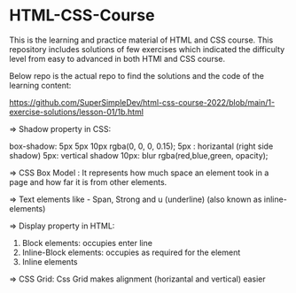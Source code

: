 ﻿# HTML-CSS-Course

 This is the learning and practice material of HTML and CSS course. This repository includes solutions of few exercises which indicated the difficulty level from easy to advanced in both HTMl and CSS course.

 Below repo is the actual repo to find the solutions and the code of the learning content:

 https://github.com/SuperSimpleDev/html-css-course-2022/blob/main/1-exercise-solutions/lesson-01/1b.html

 => Shadow property in CSS:
 
 box-shadow: 5px 5px 10px rgba(0, 0, 0, 0.15);
5px : horizantal (right side shadow)
5px: vertical shadow
10px: blur
rgba(red,blue,green, opacity);

=> CSS Box Model : It represents how much space an element took in a page and how far it is from other elements.

=> Text elements like - Span, Strong and u (underline) (also known as inline-elements)

=> Display property in HTML:
1) Block elements: occupies enter line
2) Inline-Block elements: occupies as required for the element
3) Inline elements

=> CSS Grid:
Css Grid makes alignment (horizantal and vertical) easier



 
